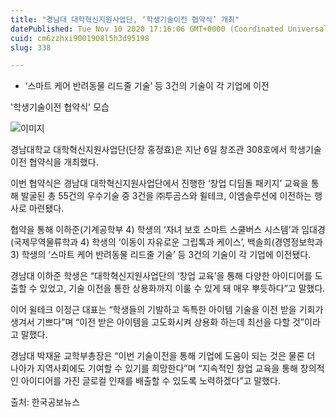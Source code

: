 ```yaml
---
title: "경남대 대학혁신지원사업단, ‘학생기술이전 협약식’ 개최"
datePublished: Tue Nov 10 2020 17:16:06 GMT+0000 (Coordinated Universal Time)
cuid: cm6zzhxi9001908l5h3d95198
slug: 338

---
```



- ‘스마트 케어 반려동물 리드줄 기술’ 등 3건의 기술이 각 기업에 이전

'학생기술이전 협약식' 모습

![이미지](https://cdn.hashnode.com/res/hashnode/image/upload/v1739248241922/6b0a34eb-bedb-4e37-8219-9817d0224b3a.jpeg)

경남대학교 대학혁신지원사업단(단장 홍정효)은 지난 6일 창조관 308호에서 학생기술이전 협약식을 개최했다.

이번 협약식은 경남대 대학혁신지원사업단에서 진행한 ‘창업 디딤돌 패키지’ 교육을 통해 발굴된 총 55건의 우수기술 중 3건을 ㈜투곰스와 윌테크, 이엠솔루션에 이전하는 행사로 마련됐다.

협약을 통해 이하준(기계공학부 4) 학생의 ‘자녀 보호 스마트 스쿨버스 시스템’과 임대경(국제무역물류학과 4) 학생의 ‘이동이 자유로운 그립톡과 케이스’, 백솔희(경영정보학과 3) 학생의 ‘스마트 케어 반려동물 리드줄 기술’ 등 3건의 기술이 각 기업에 이전됐다.

경남대 이하준 학생은 “대학혁신지원사업단의 ‘창업 교육’을 통해 다양한 아이디어를 도출할 수 있었고, 기술 이전을 통한 상용화까지 이룰 수 있게 돼 매우 뿌듯하다”고 말했다.

이어 윌테크 이정근 대표는 “학생들의 기발하고 독특한 아이템 기술을 이전 받을 기회가 생겨서 기쁘다”며 “이전 받은 아이템을 고도화시켜 상용화 하는데 최선을 다할 것”이라고 말했다.

경남대 박재윤 교학부총장은 “이번 기술이전을 통해 기업에 도움이 되는 것은 물론 더 나아가 지역사회에도 기여할 수 있기를 희망한다”며 “지속적인 창업 교육을 통해 창의적인 아이디어를 가진 글로컬 인재를 배출할 수 있도록 노력하겠다”고 말했다.

출처: 한국공보뉴스